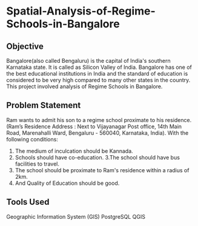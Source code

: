 # Spatial-Analysis-of-Regime-Schools-in-Bangalore

## Objective
Bangalore(also called Bengaluru) is the capital of India's southern Karnataka state. It is called as Silicon Valley of India. Bangalore has one of the best educational institutions in India and the standard of education is considered to be very high compared to many other states in the country. This project involved analysis of Regime Schools in Bangalore. 

## Problem Statement

Ram wants to admit his son to a regime school proximate to his residence.
(Ram’s Residence Address : Next to Vijayanagar Post office, 14th Main Road, Marenahalli Ward, Bengaluru - 560040, Karnataka, India). 
With the following conditions:
1. The medium of inculcation should be Kannada.
2. Schools should have co-education.
3.The school should have bus facilities to travel.
4. The school should be proximate to Ram's residence within a radius of 2km.
5. And Quality of Education should be good.

## Tools Used

Geographic Information System (GIS) 
PostgreSQL
QGIS
